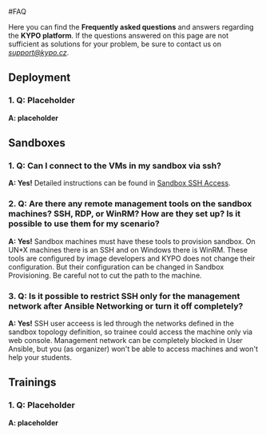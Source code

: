 #FAQ

Here you can find the **Frequently asked questions** and answers regarding the **KYPO platform**. If the questions answered on this page are not sufficient as solutions for your problem, be sure to contact us on *support@kypo.cz*.

## Deployment
###  1. **Q:** Placeholder
**A: placeholder**

## Sandboxes
### 1. **Q:** Can I connect to the VMs in my sandbox via ssh?
**A: Yes!** Detailed instructions can be found in [Sandbox SSH Access](./operator-guide/sandboxes/sandbox-ssh-access.md). 

### 2. **Q:** Are there any remote management tools on the sandbox machines? SSH, RDP, or WinRM? How are they set up? Is it possible to use them for my scenario?

**A: Yes!** Sandbox machines must have these tools to provision sandbox. On UN*X machines there is an SSH and on Windows there is WinRM. These tools are configured by image developers and KYPO does not change their configuration. But their configuration can be changed in Sandbox Provisioning. Be careful not to cut the path to the machine. 

### 3. **Q:** Is it possible to restrict SSH only for the management network after Ansible Networking or turn it off completely?
**A: Yes!** SSH user acceess is led through the networks defined in the sandbox topology definition, so trainee could access the machine only via web console. Management network can be completely blocked in User Ansible, but you (as organizer) won't be able to access machines and won't help your students.


## Trainings
### 1. **Q:** Placeholder
**A: placeholder**
